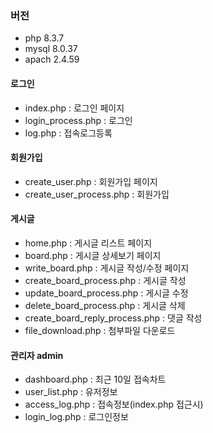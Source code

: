 ### 버전
- php 8.3.7
- mysql 8.0.37
- apach 2.4.59

#### 로그인
- index.php : 로그인 페이지
- login_process.php : 로그인
- log.php : 접속로그등록


#### 회원가입
- create_user.php : 회원가입 페이지
- create_user_process.php : 회원가입

#### 게시글
- home.php : 게시글 리스트 페이지
- board.php : 게시글 상세보기 페이지
- write_board.php : 게시글 작성/수정 페이지
- create_board_process.php : 게시글 작성
- update_board_process.php : 게시글 수정
- delete_board_process.php : 게시글 삭제
- create_board_reply_process.php : 댓글 작성
- file_download.php : 첨부파일 다운로드

#### 관리자 admin
- dashboard.php : 최근 10일 접속차트
- user_list.php : 유저정보
- access_log.php : 접속정보(index.php 접근시)
- login_log.php : 로그인정보